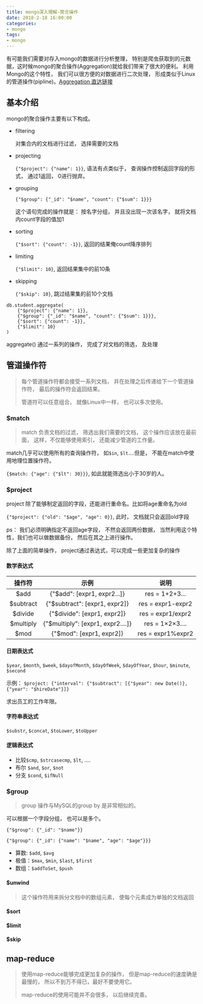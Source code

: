 ```yaml
---
title: mongo深入理解-聚合操作
date: 2018-2-18 16:00:00
categories:
- mongo
tags:
- mongo
---
```


有可能我们需要对存入mongo的数据进行分析整理， 特别是爬虫获取到的元数据，这时候mongo的聚合操作(Aggregation)就给我们带来了很大的便利。 利用Mongo的这个特性， 我们可以很方便的对数据进行二次处理， 形成类似于Linux的管道操作(pipline)。[Aggregation 直达链接](https://docs.mongodb.com/manual/aggregation/)

## 基本介绍

mongo的聚合操作主要有以下构成。

- filtering

  对集合内的文档进行过滤， 选择需要的文档

- projecting

  `{"$project": {"name": 1}}`, 语法有点类似于， 查询操作控制返回字段的形式， 通过1返回， 0进行抛弃。

- grouping

  `{"$group": {"_id": "$name", "count": {"$sum": 1}}}`

  这个语句完成的操作就是： 按名字分组， 并且没出现一次该名字， 就将文档内count字段的值加1

- sorting

  `{"$sort": {"count": -1}}`, 返回的结果俺count降序排列

- limiting

  `{"$limit": 10}`, 返回结果集中的前10条

- skipping

  `{"$skip": 10}`, 跳过结果集的前10个文档

```shell
db.student.aggregate(
	{"$project": {"name": 1}},
	{"$group": {"_id": "$name", "count": {"$sum": 1}}},
	{"$sort": {"count": -1}},
	{"$limit": 10}
)
```

aggregate() 通过一系列的操作， 完成了对文档的筛选， 及处理

## 管道操作符

> 每个管道操作符都会接受一系列文档， 并在处理之后传递给下一个管道操作符， 最后的操作符会返回结果。
>
> 管道符可以任意组合， 就像Linux中一样， 也可以多次使用。

### $match

> match 负责文档的过滤， 筛选出我们需要的文档， 这个操作应该放在最前面， 这样，不仅能够使用索引， 还能减少管道的工作量。

match几乎可以使用所有的查询操作符， 如`$in`, `$lt`....但是， 不能在match中使用地理位置操作符。

`{$match: {"age": {"$lt": 30}}}`, 如此就能筛选出小于30岁的人。

### $project

project 除了能够制定返回的字段，还能进行重命名。比如将age重命名为old

`{"$project": {"old": "$age", "age": 0}}`, 此时， 文档就只会返回old字段

ps： 我们必须明确指定不返回age字段， 不然会返回两份数据， 当然利用这个特性，我们也可以做数据备份， 然后在其之上进行操作。

除了上面的简单操作， project通过表达式，可以完成一些更加复杂的操作

#### 数学表达式

|    操作符    |                示例                 |        说明         |
| :-------: | :-------------------------------: | :---------------: |
|   $add    |    {"$add": [expr1, expr2...]}    |  res = 1+2+3...   |
| $subtract |   {"$subtract": [expr1, expr2]}   | res = expr1-expr2 |
|  $divide  |    {"$divide": [expr1, expr2]}    | res = expr1/expr2 |
| $multiply | {"$multiply": [expr1, expr2....]} |  res = 1×2×3....  |
|   $mod    |     {"$mod": [expr1, expr2]}      | res = expr1%expr2 |

#### 日期表达式

`$year`, `$month`, `$week`, `$dayofMonth`, `$dayOfWeek`, `$dayOfYear`, `$hour`, `$minute`, `$second`

示例： `$project: {"interval": {"$subtract": [{"$year": new Date()}, {"year": "$hireDate"}]}`

求出员工的工作年限。

#### 字符串表达式

`$substr`, `$concat`, `$toLower`, `$toUpper`

#### 逻辑表达式

- 比较`$cmp`, `$strcasecmp`, `$lt`, ....
- 布尔 `$and`, `$or`, `$not`
- 分支 `$cond`, `$ifNull`

### $group

> group 操作与MySQL的group by 是非常相似的。

可以根据一个字段分组， 也可以是多个。

`{"$group": {"_id": "$name"}}`

`{"$group": {"_id": {"name": "$name", "age": "$age"}}}`

- 算数: `$add`, `$avg`
- 极值：`$max`, `$min`, `$last`, `$first`
- 数组：`$addToSet`, `$push`

#### $unwind

> 这个操作符用来拆分文档中的数组元素， 使每个元素成为单独的文档返回

#### $sort

#### $limit

#### $skip



## map-reduce

> 使用map-reduce能够完成更加复杂的操作， 但是map-reduce的速度确是最慢的， 所以不到万不得已，最好不要使用它。
>
> map-reduce的使用可能并不会很多， 以后继续完善。